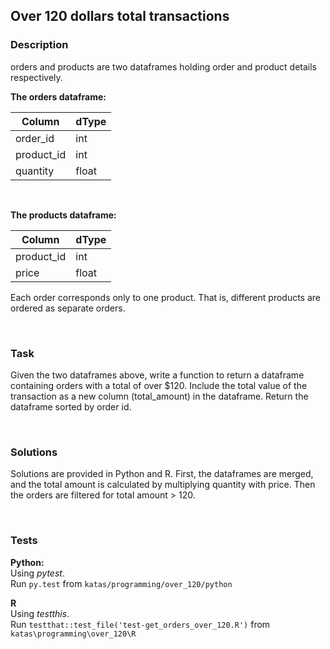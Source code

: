 ## Over 120 dollars total transactions

### Description  
orders and products are two dataframes holding order and product details respectively.

**The orders dataframe:**

| Column      | dType |
|-------------|-------|
| order_id    | int   |
| product_id  | int   |
| quantity    | float |

<br>

**The products dataframe:**  

| Column     | dType |
|------------|-------|
| product_id | int   |
| price      | float |


Each order corresponds only to one product. That is, different products are ordered as separate orders. 

<br>

### Task
Given the two dataframes above, write a function to return a dataframe containing orders with a total 
of over $120. Include the total value of the transaction as a new column (total_amount) in the dataframe.
Return the dataframe sorted by order id.

<br>

### Solutions
Solutions are provided in Python and R. First, the dataframes are merged, and the total amount is calculated 
by multiplying quantity with price. Then the orders are filtered for total amount > 120.

<br>  

### Tests

**Python:**   
Using _pytest_.  
Run `py.test` from `katas/programming/over_120/python`

**R**  
Using _testthis_.  
Run `testthat::test_file('test-get_orders_over_120.R')` from `katas\programming\over_120\R`

<br><br>
